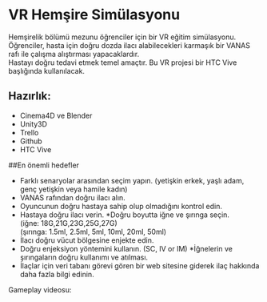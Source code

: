 # VR Hemşire Simülasyonu

Hemşirelik bölümü mezunu öğrenciler için bir VR eğitim simülasyonu.<br>
Öğrenciler, hasta için doğru dozda ilacı alabilecekleri karmaşık bir VANAS rafı ile çalışma alıştırması yapacaklardır. <br>
Hastayı doğru tedavi etmek temel amaçtır.
Bu VR projesi bir HTC Vive başlığında kullanılacak.

## Hazırlık:
* Cinema4D ve Blender
* Unity3D
* Trello
* Github
* HTC Vive

##En önemli hedefler
* Farklı senaryolar arasından seçim yapın. (yetişkin erkek, yaşlı adam, genç yetişkin veya hamile kadın)
* VANAS rafından doğru ilacı alın.
* Oyuncunun doğru hastaya sahip olup olmadığını kontrol edin.
* Hastaya doğru ilacı verin.
*Doğru boyutta iğne ve şırınga seçin. <br>
(iğne: 18G,21G,23G,25G,27G) <br>
(şırınga: 1.5ml, 2.5ml, 5ml, 10ml, 20ml, 50ml)
* İlacı doğru vücut bölgesine enjekte edin.
* Doğru enjeksiyon yöntemini kullanın. (SC, IV or IM)
*İğnelerin ve şırıngaların doğru kullanımı ve atılması.
* İlaçlar için veri tabanı görevi gören bir web sitesine giderek ilaç hakkında daha fazla bilgi edinin.

Gameplay videosu: 


